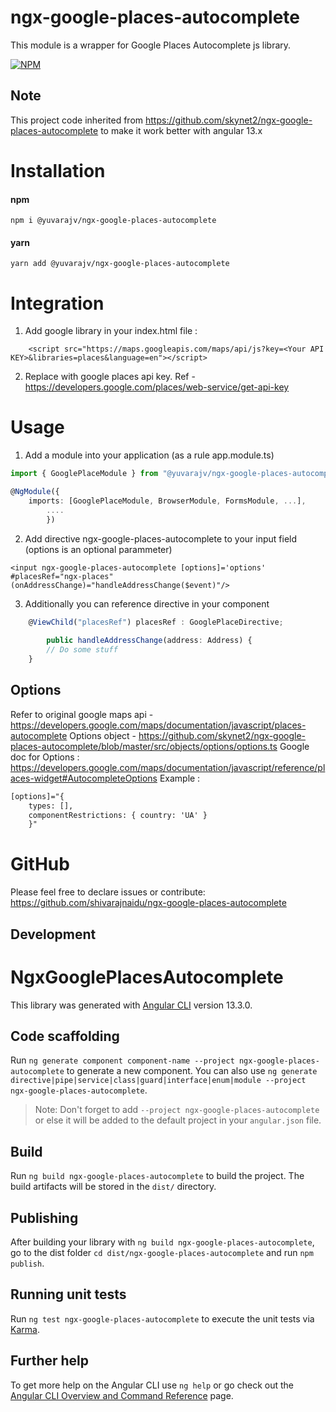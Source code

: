 # ngx-google-places-autocomplete
This module is a wrapper for Google Places Autocomplete js library.

[![NPM](https://nodei.co/npm/@yuvarajv/ngx-google-places-autocomplete.png)](https://nodei.co/npm/@yuvarajv/ngx-google-places-autocomplete/)


## Note
This project code inherited from https://github.com/skynet2/ngx-google-places-autocomplete to make it work better with angular 13.x


# Installation
#### npm
```
npm i @yuvarajv/ngx-google-places-autocomplete
```
#### yarn
```
yarn add @yuvarajv/ngx-google-places-autocomplete
```
# Integration
1. Add google library in your index.html file : 
```
    <script src="https://maps.googleapis.com/maps/api/js?key=<Your API KEY>&libraries=places&language=en"></script>
```
2. Replace <You API KEY> with google places api key. Ref - https://developers.google.com/places/web-service/get-api-key

# Usage
1. Add a module into your application (as a rule app.module.ts)
```ts
import { GooglePlaceModule } from "@yuvarajv/ngx-google-places-autocomplete";

@NgModule({
    imports: [GooglePlaceModule, BrowserModule, FormsModule, ...],
        ....
        })
```
2. Add directive ngx-google-places-autocomplete to your input field (options is an optional parammeter)
```
<input ngx-google-places-autocomplete [options]='options' #placesRef="ngx-places" (onAddressChange)="handleAddressChange($event)"/>
```
3. Additionally you can reference directive in your component
```ts
    @ViewChild("placesRef") placesRef : GooglePlaceDirective;
    
        public handleAddressChange(address: Address) {
        // Do some stuff
    }
```


## Options
Refer to original google maps api - https://developers.google.com/maps/documentation/javascript/places-autocomplete
Options object - https://github.com/skynet2/ngx-google-places-autocomplete/blob/master/src/objects/options/options.ts
Google doc for Options : https://developers.google.com/maps/documentation/javascript/reference/places-widget#AutocompleteOptions
Example : 
```html  
[options]="{
    types: [],
    componentRestrictions: { country: 'UA' }
    }"
```

# GitHub
Please feel free to declare issues or contribute: https://github.com/shivarajnaidu/ngx-google-places-autocomplete



## Development
# NgxGooglePlacesAutocomplete

This library was generated with [Angular CLI](https://github.com/angular/angular-cli) version 13.3.0.

## Code scaffolding

Run `ng generate component component-name --project ngx-google-places-autocomplete` to generate a new component. You can also use `ng generate directive|pipe|service|class|guard|interface|enum|module --project ngx-google-places-autocomplete`.
> Note: Don't forget to add `--project ngx-google-places-autocomplete` or else it will be added to the default project in your `angular.json` file. 

## Build

Run `ng build ngx-google-places-autocomplete` to build the project. The build artifacts will be stored in the `dist/` directory.

## Publishing

After building your library with `ng build ngx-google-places-autocomplete`, go to the dist folder `cd dist/ngx-google-places-autocomplete` and run `npm publish`.

## Running unit tests

Run `ng test ngx-google-places-autocomplete` to execute the unit tests via [Karma](https://karma-runner.github.io).

## Further help

To get more help on the Angular CLI use `ng help` or go check out the [Angular CLI Overview and Command Reference](https://angular.io/cli) page.
